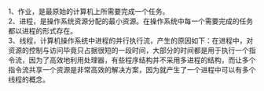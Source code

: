 1、作业，是最原始的计算机上所需要完成一个任务。  
2、进程，是操作系统资源分配的最小资源。在操作系统中每一个需要完成的任务都以进程的形式存在。  
3、线程，计算机操作系统中进程的并行执行流，产生的原因如下：在进程中，对资源的控制与访问毕竟只占据很短的一段时间，大部分的时间都是用于执行一个指令流，因为了高效地利用处理器，有些程序结构并不采用多进程的结构，而让多个指令流共享一个资源是非常高效的解决方案，因为就产生了一个进程中可以有多个线程的概念。
